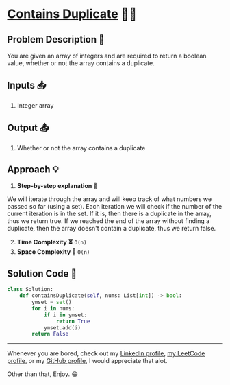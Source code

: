 # [Contains Duplicate](https://leetcode.com/problems/contains-duplicate/) 🧑🧑

## Problem Description 📖

You are given an array of integers and are required to return a boolean value, whether or not the array contains a duplicate.

## Inputs 📥

1. Integer array

## Output 📤

1. Whether or not the array contains a duplicate

## Approach 💡

1. **Step-by-step explanation 🧠**

We will iterate through the array and will keep track of what numbers we passed so far (using a set). Each iteration we will check if the number of the current iteration is in the set. If it is, then there is a duplicate in the array, thus we return true. If we reached the end of the array without finding a duplicate, then the array doesn't contain a duplicate, thus we return false.

2. **Time Complexity ⏳** `O(n)`
3. **Space Complexity 🚀** `O(n)`

## Solution Code 🧩

```python
class Solution:
    def containsDuplicate(self, nums: List[int]) -> bool:
        ymset = set()
        for i in nums:
            if i in ymset:
                return True
            ymset.add(i)
        return False
```

---

Whenever you are bored, check out my [LinkedIn profile](https://www.linkedin.com/in/tawfic-kobtan/), [my LeetCode profile](https://leetcode.com/u/tofuegy/), or my [GitHub profile](https://github.com/tawfickobtan), I would appreciate that alot.

Other than that, Enjoy. 😁
